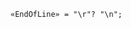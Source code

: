 <!-- This file is generated automatically by infrastructure scripts. Please don't edit by hand. -->

```{ .ebnf .slang-ebnf #EndOfLine }
«EndOfLine» = "\r"? "\n";
```
